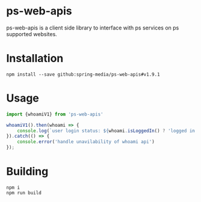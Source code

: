 # ps-web-apis

ps-web-apis is a client side library to interface with ps services on ps supported websites.

# Installation

`npm install --save github:spring-media/ps-web-apis#v1.9.1`

# Usage

```javascript
import {whoamiV1} from 'ps-web-apis'

whoamiV1().then(whoami => {
    console.log(`user login status: ${whoami.isLoggedIn() ? 'logged in' : 'logged out'}`)
}).catch(() => {
    console.error('handle unavilability of whoami api')
});
```

# Building

```
npm i 
npm run build
```

